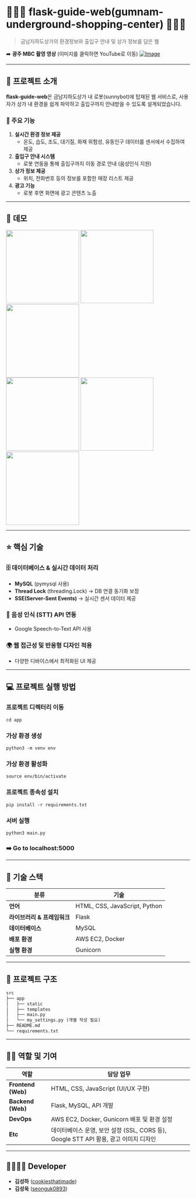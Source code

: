 # 💁🏻‍♀️ flask-guide-web(gumnam-underground-shopping-center) 💁🏻‍♀️



> 금남지하도상가의 환경정보와 출입구 안내 및 상가 정보를 담은 웹



➡️ **광주 MBC 촬영 영상** (이미지를 클릭하면 YouTube로 이동)
[![Image](https://github.com/user-attachments/assets/e9924821-8749-4864-b254-969d3ff5f64c)](https://youtu.be/LndJn0Z4PwM)


---

## 📖 프로젝트 소개

**flask-guide-web**은 금남지하도상가 내 로봇(sunnybot)에 탑재된 웹 서비스로, 사용자가 상가 내 환경을 쉽게 파악하고 출입구까지 안내받을 수 있도록 설계되었습니다.

### 🔹 주요 기능

1. **실시간 환경 정보 제공**
   - 온도, 습도, 조도, 대기질, 화재 위험성, 유동인구 데이터를 센서에서 수집하여 제공
2. **출입구 안내 시스템**
   - 로봇 연동을 통해 출입구까지 이동 경로 안내 (음성인식 지원)
3. **상가 정보 제공**
   - 위치, 전화번호 등의 정보를 포함한 매장 리스트 제공
4. **광고 기능**
   - 로봇 후면 화면에 광고 콘텐츠 노출
---
## 🎥 데모

<p align="left">
    <img src="https://github.com/user-attachments/assets/49fa61b8-b9c3-4380-a161-2119d55ad99f" width="200" />
    <img src="https://github.com/user-attachments/assets/bb2bc783-26b3-41af-893e-72ded572fd49" width="200" />
    <img src="https://github.com/user-attachments/assets/7d5c02ee-e9eb-42e5-a656-3636d8805d70" width="200" />
  <br>
    <img src="https://github.com/user-attachments/assets/3dd824d6-33d8-4d86-87eb-003120a24213" width="200" />
    <img src="https://github.com/user-attachments/assets/403927dd-559f-40fb-a684-395c4a10097c" width="200" />
    
  <br>
    <img src="https://github.com/user-attachments/assets/56ccc73a-8d5a-45a7-8a0c-ccf7d2f80359" width="200" />
</p>

---

## ⭐ 핵심 기술
### 🗄 데이터베이스 & 실시간 데이터 처리

- **MySQL** (pymysql 사용)
- **Thread Lock** (threading.Lock) → DB 연결 동기화 보장
- **SSE(Server-Sent Events)** → 실시간 센서 데이터 제공

### 🎤 음성 인식 (STT) API 연동

- Google Speech-to-Text API 사용

### 🌍 웹 접근성 및 반응형 디자인 적용

- 다양한 디바이스에서 최적화된 UI 제공

---

## 💻 프로젝트 실행 방법

### 프로젝트 디렉터리 이동
```
cd app
```
### 가상 환경 생성
```
python3 -m venv env
```
### 가상 환경 활성화
```
source env/bin/activate
```
### 프로젝트 종속성 설치
```
pip install -r requirements.txt
```
### 서버 실행
```
python3 main.py
```
### ➡️ Go to localhost:5000

---

## 🔧 기술 스택

| **분류**            | **기술**                        |
| ----------------- | ----------------------------- |
| **언어**            | HTML, CSS, JavaScript, Python |
| **라이브러리 & 프레임워크** | Flask                         |
| **데이터베이스**        | MySQL                         |
| **배포 환경**         | AWS EC2, Docker               |
| **실행 환경**         | Gunicorn                      |

---

## 📁 프로젝트 구조

```markdown
src
├── app
│   ├── static
│   ├── templates
│   ├── main.py
│   └── my_settings.py (개별 작성 필요)
├── README.md
└── requirements.txt
```

---

## 👨‍💻 역할 및 기여

| 역할                 | 담당 업무                                                         |
| ------------------ | ------------------------------------------------------------- |
| **Frontend (Web)** | HTML, CSS, JavaScript (UI/UX 구현)                              |
| **Backend (Web)**  | Flask, MySQL, API 개발                                          |
| **DevOps**         | AWS EC2, Docker, Gunicorn 배포 및 환경 설정                          |
| **Etc**             | 데이터베이스 운영, 보안 설정 (SSL, CORS 등), Google STT API 활용, 광고 이미지 디자인 |

---

## 👨‍👩‍👧‍👦 Developer
*  **김성하** ([cookiesthatimade](https://github.com/cookiesthatimade))
*  **김성욱** ([seonguk0893](https://github.com/seonguk0893))

